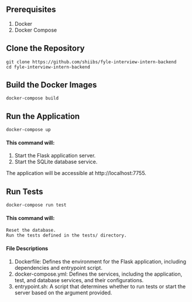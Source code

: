## Prerequisites

1. Docker
2. Docker Compose

## Clone the Repository

```
git clone https://github.com/shiibs/fyle-interview-intern-backend
cd fyle-interview-intern-backend
```

## Build the Docker Images

```
docker-compose build
```

## Run the Application

```
docker-compose up
```

#### This command will:

1.  Start the Flask application server.
2.  Start the SQLite database service.

The application will be accessible at http://localhost:7755.

## Run Tests

```
docker-compose run test
```

#### This command will:

    Reset the database.
    Run the tests defined in the tests/ directory.

#### File Descriptions

1.  Dockerfile: Defines the environment for the Flask application, including dependencies and entrypoint script.
2.  docker-compose.yml: Defines the services, including the application, test, and database services, and their configurations.
3.  entrypoint.sh: A script that determines whether to run tests or start the server based on the argument provided.
